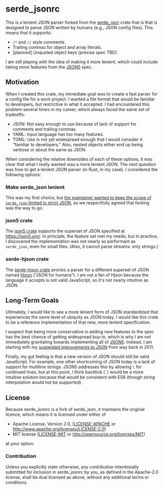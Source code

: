 # serde_jsonrc

This is a lenient JSON parser forked from the
[serde_json](https://crates.io/crates/serde_json) crate
that is that is designed to parse JSON written by humans
(e.g., JSON config files). This means that it supports:

- `/*` and `//` style comments.
- Trailing commas for object and array literals.
- [planned] Unquoted object keys (precise spec TBD).

I am still playing with the idea of making it more lenient,
which could include taking more features from the
[JSON5](https://json5.org/) spec.

## Motivation

When I created this crate, my immediate goal was to create a fast parser
for a config file for a work project. I wanted a file format that would
be familiar to developers, but restrictive in what it accepted.
I had encountered this problem several times in my career, which always
faced the same set of tradeoffs:

- JSON: Not easy enough to use because of lack of support for comments
  and trailing commas.
- YAML: Input language has too many features.
- TOML: Use is not yet widespread enough that I would consider it
  "familiar to developers." Also, nested objects either end up
  being verbose or about the same as JSON.

When considering the relative downsides of each of these options, it
was clear that what I really wanted was a more lenient JSON.
The next question was how to get a lenient JSON parser (in Rust, in
my case). I considered the following options:

### Make serde_json lenient

This was my first choice, but [the maintainer wanted to keep the
scope of `serde_json` limited to strict JSON](https://github.com/dtolnay/request-for-implementation/issues/24),
so we respectfully agreed that forking was the way to go.

### json5 crate

The [json5 crate](https://crates.io/crates/json5) supports the superset
of JSON specified at https://json5.org/. In principle, the feature set
met my needs, but in practice, I discovered the implementation was not
nearly as performant as `serde_json`, even for small files.
(Also, it cannot parse streams: only strings.)

### serde-hjson crate

The [serde-hjson crate](https://crates.io/crates/serde-hjson) provies
a parser for a different superset of JSON named [Hjson](http://hjson.org/)
("JSON for humans"). I am not a fan of Hjson because the language
it accepts is not valid JavaScript, so it's not nearly intuitive as
JSON.

## Long-Term Goals

Ultimately, I would like to see a more lenient form of JSON
standardized that experiences the same level of ubiquity as JSON
today. I would like this crate to be a reference implementation
of that new, more lenient specification.

I suspect that being more conservative in adding new
features to the spec has the best chance of getting widespread
buy-in, which is why I am not immediately gravitating towards
implementing all of [JSON5](https://json5.org/). Instead,
I am starting with my [suggested improvements to JSON](http://bolinfest.com/essays/json.html)
from way back in 2011.

Finally, my gut feeling is that a new version of JSON should still
be valid JavaScript. For example, one other shortcoming of JSON today
is a lack of support for multiline strings. JSON5 addresses this by
allowing `\` for continued lines, but at this point, I think backtick
(`` ` ``) would be a more intuitive solution because that would be
consistent with ES6 (though string interpolation would not be supported).

## License

Because serde_jsonrc is a fork of serde_json, it maintains the original licence,
which means it is licensed under either of

- Apache License, Version 2.0, ([LICENSE-APACHE](LICENSE-APACHE) or
  http://www.apache.org/licenses/LICENSE-2.0)
- MIT license ([LICENSE-MIT](LICENSE-MIT) or
  http://opensource.org/licenses/MIT)

at your option.

### Contribution

Unless you explicitly state otherwise, any contribution intentionally submitted
for inclusion in serde_jsonrc by you, as defined in the Apache-2.0 license, shall
be dual licensed as above, without any additional terms or conditions.

